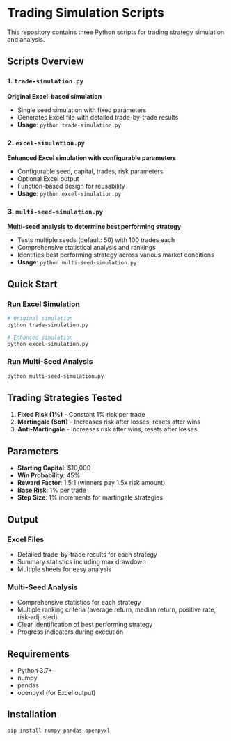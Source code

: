 # Trading Simulation Scripts

This repository contains three Python scripts for trading strategy simulation and analysis.

## Scripts Overview

### 1. `trade-simulation.py` 
**Original Excel-based simulation**
- Single seed simulation with fixed parameters
- Generates Excel file with detailed trade-by-trade results
- **Usage**: `python trade-simulation.py`

### 2. `excel-simulation.py`
**Enhanced Excel simulation with configurable parameters**
- Configurable seed, capital, trades, risk parameters
- Optional Excel output
- Function-based design for reusability
- **Usage**: `python excel-simulation.py`

### 3. `multi-seed-simulation.py`
**Multi-seed analysis to determine best performing strategy**
- Tests multiple seeds (default: 50) with 100 trades each
- Comprehensive statistical analysis and rankings
- Identifies best performing strategy across various market conditions
- **Usage**: `python multi-seed-simulation.py`

## Quick Start

### Run Excel Simulation
```bash
# Original simulation
python trade-simulation.py

# Enhanced simulation
python excel-simulation.py
```

### Run Multi-Seed Analysis
```bash
python multi-seed-simulation.py
```

## Trading Strategies Tested

1. **Fixed Risk (1%)** - Constant 1% risk per trade
2. **Martingale (Soft)** - Increases risk after losses, resets after wins
3. **Anti-Martingale** - Increases risk after wins, resets after losses

## Parameters

- **Starting Capital**: $10,000
- **Win Probability**: 45%
- **Reward Factor**: 1.5:1 (winners pay 1.5x risk amount)
- **Base Risk**: 1% per trade
- **Step Size**: 1% increments for martingale strategies

## Output

### Excel Files
- Detailed trade-by-trade results for each strategy
- Summary statistics including max drawdown
- Multiple sheets for easy analysis

### Multi-Seed Analysis
- Comprehensive statistics for each strategy
- Multiple ranking criteria (average return, median return, positive rate, risk-adjusted)
- Clear identification of best performing strategy
- Progress indicators during execution

## Requirements

- Python 3.7+
- numpy
- pandas
- openpyxl (for Excel output)

## Installation

```bash
pip install numpy pandas openpyxl
```